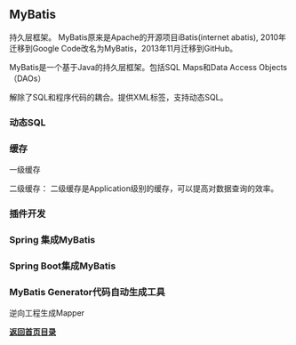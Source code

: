 ## MyBatis

持久层框架。	MyBatis原来是Apache的开源项目iBatis(internet abatis), 2010年迁移到Google Code改名为MyBatis，2013年11月迁移到GitHub。
	
MyBatis是一个基于Java的持久层框架。包括SQL Maps和Data Access Objects（DAOs）
	
解除了SQL和程序代码的耦合。提供XML标签，支持动态SQL。

### 动态SQL

### 缓存

一级缓存

二级缓存： 二级缓存是Application级别的缓存，可以提高对数据查询的效率。

### 插件开发

### Spring 集成MyBatis

### Spring Boot集成MyBatis

### MyBatis Generator代码自动生成工具

逆向工程生成Mapper

[**返回首页目录**](README.md)